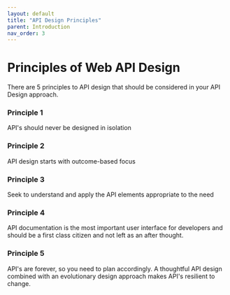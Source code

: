 ```yaml
---
layout: default
title: "API Design Principles"
parent: Introduction
nav_order: 3
---
```


# Principles of Web API Design

There are 5 principles to API design that should be considered in your API Design approach.

### Principle 1
API's should never be designed in isolation

### Principle 2

API design starts with outcome-based focus

### Principle 3
Seek to understand and apply the API elements appropriate to the need

### Principle 4

API documentation is the most important user interface for developers and should be a first class citizen and not left as an after thought.

### Principle 5

API's are forever, so you need to plan accordingly. A thoughtful API design combined with an evolutionary design approach makes API's resilient to change.
